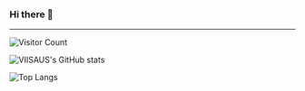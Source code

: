 <p align="center">


### Hi there 👋

---



![Visitor Count](https://profile-counter.glitch.me/VIISAUS00/count.svg)

![VIISAUS's GitHub stats](https://github-readme-stats.vercel.app/api?username=VIISAUS&count_private=true&show_icons=true)

![Top Langs](https://github-readme-stats.vercel.app/api/top-langs/?username=VIISAUS&hide_progress=false&layout=donut-vertical)



